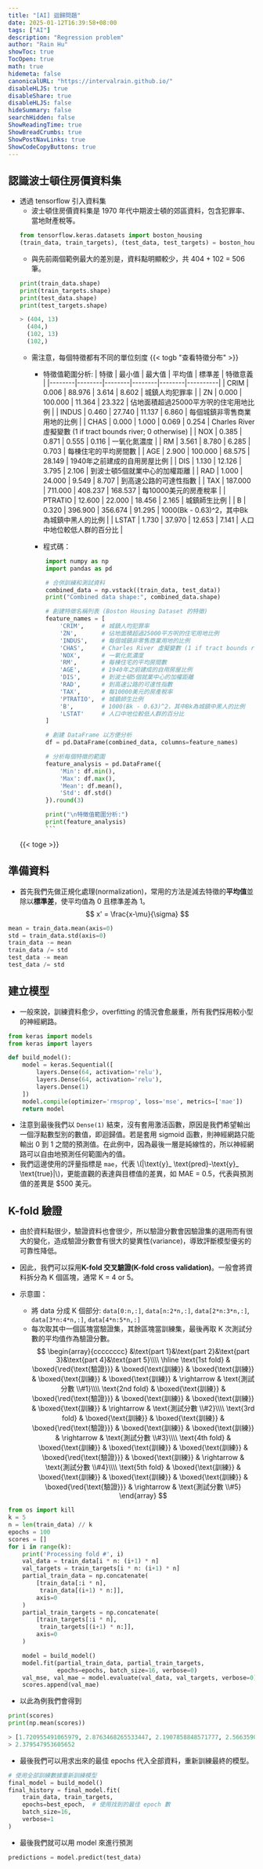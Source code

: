 ```yaml
---
title: "[AI] 迴歸問題"
date: 2025-01-12T16:39:58+08:00
tags: ["AI"]
description: "Regression problem"
author: "Rain Hu"
showToc: true
TocOpen: true
math: true
hidemeta: false
canonicalURL: "https://intervalrain.github.io/"
disableHLJS: true
disableShare: true
disableHLJS: false
hideSummary: false
searchHidden: false
ShowReadingTime: true
ShowBreadCrumbs: true
ShowPostNavLinks: true
ShowCodeCopyButtons: true
---
```


## 認識波士頓住房價資料集
+ 透過 tensorflow 引入資料集
    + 波士頓住房價資料集是 1970 年代中期波士頓的郊區資料，包含犯罪率、當地財產稅等。
    ```python
    from tensorflow.keras.datasets import boston_housing
    (train_data, train_targets), (test_data, test_targets) = boston_housing.load_data()
    ```
    + 與先前兩個範例最大的差別是，資料點明顯較少，共 404 + 102 = 506 筆。
    ```python
    print(train_data.shape)
    print(train_targets.shape)
    print(test_data.shape)
    print(test_targets.shape)

    > (404, 13)
      (404,)
      (102, 13)
      (102,)
    ```
    + 需注意，每個特徵都有不同的單位刻度
    {{< togb "查看特徵分布" >}}
        + 特徵值範圍分析:
        | 特徵 | 最小值 | 最大值 | 平均值 | 標準差 | 特徵意義 |
        |--------|--------|--------|--------|--------|----------|
        | CRIM | 0.006 | 88.976 | 3.614 | 8.602 | 城鎮人均犯罪率 |
        | ZN | 0.000 | 100.000 | 11.364 | 23.322 | 佔地面積超過25000平方呎的住宅用地比例 |
        | INDUS | 0.460 | 27.740 | 11.137 | 6.860 | 每個城鎮非零售商業用地的比例 |
        | CHAS | 0.000 | 1.000 | 0.069 | 0.254 | Charles River 虛擬變數 (1 if tract bounds river; 0 otherwise) |
        | NOX | 0.385 | 0.871 | 0.555 | 0.116 | 一氧化氮濃度 |
        | RM | 3.561 | 8.780 | 6.285 | 0.703 | 每棟住宅的平均房間數 |
        | AGE | 2.900 | 100.000 | 68.575 | 28.149 | 1940年之前建成的自用房屋比例 |
        | DIS | 1.130 | 12.126 | 3.795 | 2.106 | 到波士頓5個就業中心的加權距離 |
        | RAD | 1.000 | 24.000 | 9.549 | 8.707 | 到高速公路的可達性指數 |
        | TAX | 187.000 | 711.000 | 408.237 | 168.537 | 每10000美元的房產稅率 |
        | PTRATIO | 12.600 | 22.000 | 18.456 | 2.165 | 城鎮師生比例 |
        | B | 0.320 | 396.900 | 356.674 | 91.295 | 1000(Bk - 0.63)^2，其中Bk為城鎮中黑人的比例 |
        | LSTAT | 1.730 | 37.970 | 12.653 | 7.141 | 人口中地位較低人群的百分比 |
    
        + 程式碼：
        ```python
            import numpy as np
            import pandas as pd

            # 合併訓練和測試資料
            combined_data = np.vstack((train_data, test_data))
            print("Combined data shape:", combined_data.shape)

            # 創建特徵名稱列表 (Boston Housing Dataset 的特徵)
            feature_names = [
                'CRIM',     # 城鎮人均犯罪率
                'ZN',       # 佔地面積超過25000平方呎的住宅用地比例
                'INDUS',    # 每個城鎮非零售商業用地的比例
                'CHAS',     # Charles River 虛擬變數 (1 if tract bounds river; 0 otherwise)
                'NOX',      # 一氧化氮濃度
                'RM',       # 每棟住宅的平均房間數
                'AGE',      # 1940年之前建成的自用房屋比例
                'DIS',      # 到波士頓5個就業中心的加權距離
                'RAD',      # 到高速公路的可達性指數
                'TAX',      # 每10000美元的房產稅率
                'PTRATIO',  # 城鎮師生比例
                'B',        # 1000(Bk - 0.63)^2，其中Bk為城鎮中黑人的比例
                'LSTAT'     # 人口中地位較低人群的百分比
            ]

            # 創建 DataFrame 以方便分析
            df = pd.DataFrame(combined_data, columns=feature_names)

            # 分析每個特徵的範圍
            feature_analysis = pd.DataFrame({
                'Min': df.min(),
                'Max': df.max(),
                'Mean': df.mean(),
                'Std': df.std()
            }).round(3)

            print("\n特徵值範圍分析:")
            print(feature_analysis)
            ```
    {{< toge >}}

## 準備資料
+ 首先我們先做正規化處理(normalization)，常用的方法是減去特徵的**平均值**並除以**標準差**，使平均值為 0 且標準差為 1。
$$
    x' = \frac{x-\mu}{\sigma}
$$
```python
mean = train_data.mean(axis=0)
std = train_data.std(axis=0)
train_data -= mean
train_data /= std
test_data -= mean
test_data /= std
```

## 建立模型
+ 一般來說，訓練資料愈少，overfitting 的情況會愈嚴重，所有我們採用較小型的神經網路。
```python
from keras import models
from keras import layers

def build_model():
    model = keras.Sequential([
        layers.Dense(64, activation='relu'),
        layers.Dense(64, activation='relu'),
        layers.Dense(1)
    ])
    model.compile(optimizer='rmsprop', loss='mse', metrics=['mae'])
    return model
```
+ 注意到最後我們以 `Dense(1)` 結束，沒有套用激活函數，原因是我們希望輸出一個浮點數型別的數值，即迴歸值。若是套用 sigmoid 函數，則神經網路只能輸出 0 到 1 之間的預測值。在此例中，因為最後一層是純線性的，所以神經網路可以自由地預測任何範圍內的值。
+ 我們這邊使用的評量指標是 `mae`，代表 \\(|\text{y}_ \text{pred}-\text{y}_ \text{true}|\\)，更能直觀的表達與目標值的差異，如 MAE = 0.5，代表與預測值的差異是 $500 美元。

## K-fold 驗證
+ 由於資料點很少，驗證資料也會很少，所以驗證分數會因驗證集的選用而有很大的變化，造成驗證分數會有很大的變異性(variance)，導致評斷模型優劣的可靠性降低。
+ 因此，我們可以採用**K-fold 交叉驗證(K-fold cross validation)**。一般會將資料拆分為 K 個區塊，通常 K = 4 or 5。

+ 示意圖：
    + 將 data 分成 K 個部分: `data[0:n,:]`, `data[n:2*n,:]`, `data[2*n:3*n,:]`, `data[3*n:4*n,:]`, `data[4*n:5*n,:]`
    + 每次取其中一個區塊當驗證集，其餘區塊當訓練集，最後再取 K 次測試分數的平均值作為驗證分數。
$$
\begin{array}{cccccccc}
&\text{part 1}&\text{part 2}&\text{part 3}&\text{part 4}&\text{part 5}\\\\
\hline
\text{1st fold} & \boxed{\red{\text{驗證}}} & \boxed{\text{訓練}} & \boxed{\text{訓練}} & \boxed{\text{訓練}} & \boxed{\text{訓練}} & \rightarrow & \text{測試分數 \\#1}\\\\
\text{2nd fold} & \boxed{\text{訓練}} & \boxed{\red{\text{驗證}}} & \boxed{\text{訓練}} & \boxed{\text{訓練}} & \boxed{\text{訓練}} & \rightarrow & \text{測試分數 \\#2}\\\\
\text{3rd fold} & \boxed{\text{訓練}} & \boxed{\text{訓練}} & \boxed{\red{\text{驗證}}} & \boxed{\text{訓練}} & \boxed{\text{訓練}} & \rightarrow & \text{測試分數 \\#3}\\\\
\text{4th fold} & \boxed{\text{訓練}} & \boxed{\text{訓練}} & \boxed{\text{訓練}} & \boxed{\red{\text{驗證}}} & \boxed{\text{訓練}} & \rightarrow & \text{測試分數 \\#4}\\\\
\text{5th fold} & \boxed{\text{訓練}} & \boxed{\text{訓練}} & \boxed{\text{訓練}} & \boxed{\text{訓練}} & \boxed{\red{\text{驗證}}} & \rightarrow & \text{測試分數 \\#5}
\end{array}
$$

```python
from os import kill
k = 5
n = len(train_data) // k
epochs = 100
scores = []
for i in range(k):
    print('Processing fold #', i)
    val_data = train_data[i * n: (i+1) * n]
    val_targets = train_targets[i * n: (i+1) * n]
    partial_train_data = np.concatenate(
        [train_data[:i * n],
         train_data[(i+1) * n:]],
        axis=0
    )
    partial_train_targets = np.concatenate(
        [train_targets[:i * n],
         train_targets[(i+1) * n:]],
        axis=0
    )

    model = build_model()
    model.fit(partial_train_data, partial_train_targets, 
              epochs=epochs, batch_size=16, verbose=0)
    val_mse, val_mae = model.evaluate(val_data, val_targets, verbose=0)
    scores.append(val_mae)
```
+ 以此為例我們會得到
```python
print(scores)
print(np.mean(scores))

> [1.720955491065979, 2.8763468265533447, 2.1907858848571777, 2.566359043121338, 2.54329252243042]
> 2.379547953605652
```

+ 最後我們可以用求出來的最佳 epochs 代入全部資料，重新訓練最終的模型。
```python
# 使用全部訓練數據重新訓練模型
final_model = build_model()
final_history = final_model.fit(
    train_data, train_targets,
    epochs=best_epoch,  # 使用找到的最佳 epoch 數
    batch_size=16,
    verbose=1
)
```
+ 最後我們就可以用 model 來進行預測
```python
predictions = model.predict(test_data)
```